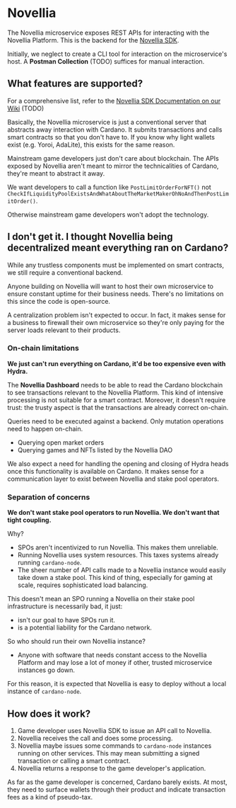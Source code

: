 # Novellia

The Novellia microservice exposes REST APIs for interacting with the Novellia Platform. This is the backend for the [Novellia SDK](https://github.com/RektangularStudios/novellia-sdk).

Initially, we neglect to create a CLI tool for interaction on the microservice's host. A **Postman Collection** (TODO) suffices for manual interaction.

## What features are supported?

For a comprehensive list, refer to the [Novellia SDK Documentation on our Wiki](https://rektangularstudios.com/wiki) (TODO)

Basically, the Novellia microservice is just a conventional server that abstracts away interaction with Cardano. It submits transactions and calls smart contracts so that you don't have to. If you know why light wallets exist (e.g. Yoroi, AdaLite), this exists for the same reason.

Mainstream game developers just don't care about blockchain. The APIs exposed by Novellia aren't meant to mirror the technicalities of Cardano, they're meant to abstract it away.

We want developers to call a function like `PostLimitOrderForNFT()` not `CheckIfLiquidityPoolExistsAndWhatAboutTheMarketMakerOhNoAndThenPostLimitOrder()`.

Otherwise mainstream game developers won't adopt the technology.

## I don't get it. I thought Novellia being decentralized meant everything ran on Cardano?

While any trustless components must be implemented on smart contracts, we still require a conventional backend.

Anyone building on Novellia will want to host their own microservice to ensure constant uptime for their business needs. There's no limitations on this since the code is open-source.

A centralization problem isn't expected to occur. In fact, it makes sense for a business to firewall their own microservice so they're only paying for the server loads relevant to their products.

### On-chain limitations

**We just can't run everything on Cardano, it'd be too expensive even with Hydra.**

The **Novellia Dashboard** needs to be able to read the Cardano blockchain to see transactions relevant to the Novellia Platform. This kind of intensive processing is not suitable for a smart contract. Moreover, it doesn't require trust: the trusty aspect is that the transactions are already correct on-chain.

Queries need to be executed against a backend. Only mutation operations need to happen on-chain.
- Querying open market orders
- Querying games and NFTs listed by the Novellia DAO

We also expect a need for handling the opening and closing of Hydra heads once this functionality is available on Cardano. It makes sense for a communication layer to exist between Novellia and stake pool operators.

### Separation of concerns

**We don't want stake pool operators to run Novellia. We don't want that tight coupling.**

Why?
- SPOs aren't incentivized to run Novellia. This makes them unreliable.
- Running Novellia uses system resources. This taxes systems already running `cardano-node`.
- The sheer number of API calls made to a Novellia instance would easily take down a stake pool. This kind of thing, especially for gaming at scale, requires sophisticated load balancing.

This doesn't mean an SPO running a Novellia on their stake pool infrastructure is necessarily bad, it just:
- isn't our goal to have SPOs run it.
- is a potential liability for the Cardano network.

So who should run their own Novellia instance?
- Anyone with software that needs constant access to the Novellia Platform and may lose a lot of money if other, trusted microservice instances go down.

For this reason, it is expected that Novellia is easy to deploy without a local instance of `cardano-node`.

## How does it work?

1. Game developer uses Novellia SDK to issue an API call to Novellia.
2. Novellia receives the call and does some processing.
3. Novellia maybe issues some commands to `cardano-node` instances running on other services. This may mean submitting a signed transaction or calling a smart contract.
4. Novellia returns a response to the game developer's application.

As far as the game developer is concerned, Cardano barely exists. At most, they need to surface wallets through their product and indicate transaction fees as a kind of pseudo-tax.
